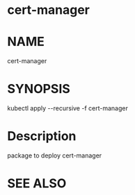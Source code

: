 cert-manager
==================================================

# NAME

  cert-manager

# SYNOPSIS

  kubectl apply --recursive -f cert-manager

# Description

package to deploy cert-manager

# SEE ALSO


